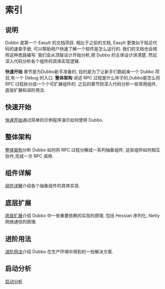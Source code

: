 # 索引

## 说明
Dubbo 是第一个 EasyIt 的文档项目. 相比于之前的文档, EasyIt 更类似于贴近代码的速查手册, 可以帮助用户快速了解一个软件是怎么运行的.
我们的文档也会按照这种思路编写: 我们会从顶层设计开始分析,把 Dubbo 的主体设计讲清楚, 然后深入代码分析各个组件的具体实现逻辑.

**快速开始** 章节是为Dubbo新手准备的, 目的是为了让新手们跑起来一个 Dubbo 项目,有一个 Debug 的入口.
**整体架构** 讲述 RPC 过程是什么样子的,Dubbo是怎么将 RPC 过程拆分成一个个可扩展组件的. 之后的章节则深入代码分析一些常用组件,底层扩展和进阶用法.

## 快速开始

[快速开始](快速开始.md#order=1)通过简单的示例程序演示如何使用 Dubbo.

## 整体架构

[整体架构](整体架构.md#order=2)分析 Dubbo 如何将 RPC 过程分解成一系列抽象组件, 这些组件如何相互协作,完成一次 RPC 调用.

## 组件详解

[组件详解](组件详解.md#order=3)介绍各个抽象组件的具体实现.

## 底层扩展

[底层扩展](底层扩展.md#order=4)介绍 Dubbo 中一些重要依赖的实现的原理, 包括 Hessian 序列化, Netty 网络通信的原理.

## 进阶用法

[进阶用法](进阶用法.md#order=5)介绍 Dubbo 在生产环境中用到的一些解决方案.


## 启动分析

[启动分析](启动分析.md)
